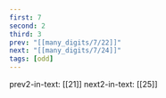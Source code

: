 ```yaml
---
first: 7
second: 2
third: 3
prev: "[[many_digits/7/22]]"
next: "[[many_digits/7/24]]"
tags: [odd]
---
```

prev2-in-text: [[21]]
next2-in-text: [[25]]
